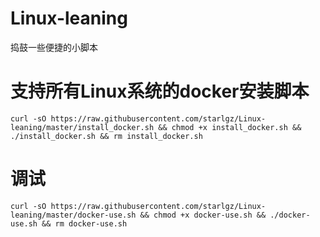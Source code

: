 # Linux-leaning
捣鼓一些便捷的小脚本
# 支持所有Linux系统的docker安装脚本
```
curl -sO https://raw.githubusercontent.com/starlgz/Linux-leaning/master/install_docker.sh && chmod +x install_docker.sh && ./install_docker.sh && rm install_docker.sh

```
# 调试
```
curl -sO https://raw.githubusercontent.com/starlgz/Linux-leaning/master/docker-use.sh && chmod +x docker-use.sh && ./docker-use.sh && rm docker-use.sh

```
